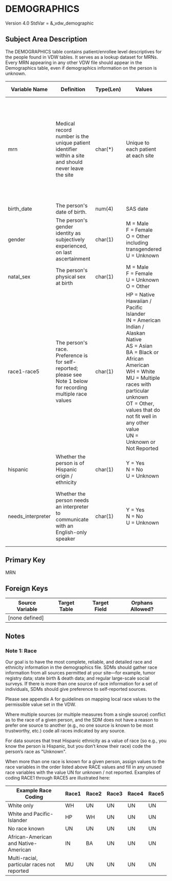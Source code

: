 DEMOGRAPHICS
============
Version 4.0 StdVar = &\_vdw\_demographic

Subject Area Description
------------------------
The DEMOGRAPHICS table contains patient/enrollee level descriptives for the people found in VDW tables.  It serves as a lookup dataset for MRNs.  Every MRN appearing in any other VDW file should appear in the Demographics table, even if demographics information on the person is unknown.

|Variable Name|Definition|Type(Len)|Values|Implementation Guidelines|
|-------------|----------|---------|------|-------------------------|
|mrn |Medical record number is the unique patient identifier within a site and should never leave the site |char(*)|Unique to each patient at each site|Sites should do their best to maintain a 1:1 correspondence between people and MRNs. Fictitious/test numbers should be removed from the VDW. People with > 1 assigned MRN should be merged into a single number (in all files)|
|birth_date|The person's date of birth.|num(4)|SAS date| |
|gender|The person's gender identity as subjectively experienced, on last ascertainment|char(1)|M = Male<br>F = Female<br>O = Other including transgendered<br>U = Unknown| |
|natal_sex|The person's physical sex at birth|char(1)|M = Male<br>F = Female<br>U = Unknown<br>O = Other| |
|race1-race5|The person's race. Preference is for self-reported; please see Note 1 below for recording multiple race values|char(1)|HP = Native Hawaiian / Pacific Islander<br>IN = American Indian / Alaskan Native<br>AS = Asian<br>BA = Black or African American<br>WH = White<br>MU = Multiple races with particular unknown<br>OT = Other, values that do not fit well in any other value<br>UN = Unknown or Not Reported| |
|hispanic|Whether the person is of Hispanic origin / ethnicity|char(1)|Y = Yes<br>N = No<br>U = Unknown| |
|needs_interpreter|Whether the person needs an interpreter to communicate with an English-only speaker|char(1)|Y = Yes<br>N = No<br>U = Unknown| This variable is capable of changing over time. Populate with only the most recently known interpreter status.|

Primary Key
-----------
MRN

Foreign Keys
------------
|Source Variable|Target Table|Target Field|Orphans Allowed?|
|--|--|--|--|
| [none defined] |  |  |  |

Notes
--------
### Note 1: Race

Our goal is to have the most complete, reliable, and detailed race and ethnicity information in the demographics file. SDMs should gather race information from all sources permitted at your site—for example, tumor registry data; state birth & death data; and regular large-scale social surveys. If there is more than one source of race information for a set of individuals, SDMs should give preference to self-reported sources.

Please see appendix A for guidelines on mapping local race values to the permissible value set in the VDW.

Where multiple sources (or multiple measures from a single source) conflict as to the race of a given person, and the SDM does not have a reason to prefer one source to another (e.g., no one source is known to be most trustworthy, etc.) code all races indicated by any source.

For data sources that treat Hispanic ethnicity as a value of race (so e.g., you know the person is Hispanic, but you don’t know their race) code the person’s race as "Unknown".

When more than one race is known for a given person, assign values to the race variables in the order listed above RACE values and fill in any unused race variables with the value UN for unknown / not reported. Examples of coding RACE1 through RACE5 are illustrated here:

|Example Race Coding                        |Race1|Race2|Race3|Race4|Race5|
|-------------------                        |-----|-----|-----|-----|-----|
|White only                                 |WH   |UN   |UN   |UN   |UN   |
|White and Pacific-Islander                 |HP   |WH   |UN   |UN   |UN   |
|No race known                              |UN   |UN   |UN   |UN   |UN   |
|African-American and Native-American       |IN   |BA   |UN   |UN   |UN   |
|Multi-racial, particular races not reported|MU   |UN   |UN   |UN   |UN   |


